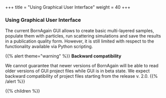 +++
title = "Using Graphical User Interface"
weight = 40
+++

### Using Graphical User Interface

The current BornAgain GUI allows to create basic multi-layered samples, populate them with particles, run scattering simulations and save the results in a publication quality form. However, it is still limited with respect to the functionality available via Python scripting.

{{% alert theme="warning" %}}
**Backward compatibility**

We cannot guarantee that newer versions of BornAgain will be able to read older versions of GUI project files while GUI is in beta state. We expect backward compatibility of project files starting from the release v. 2.0.
{{% /alert %}}

{{% children  %}}
